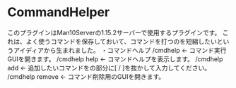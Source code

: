 # CommandHelper
このプラグインはMan10Serverの1.15.2サーバーで使用するプラグインです。
これは、よく使うコマンドを保存しておいて、コマンドを打つのを短縮したいというアイディアから生まれました。
・コマンドヘルプ
/cmdhelp <- コマンド実行GUIを開きます。
/cmdhelp help <- コマンドヘルプを表示します。
/cmdhelp add <command> <- 追加したいコマンドを<command>の部分に[ / ]を抜かして入力してください。
/cmdhelp remove <- コマンド削除用のGUIを開きます。
